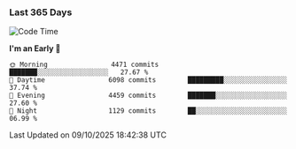 ### Last 365 Days
<!--START_SECTION:waka-->
![Code Time](http://img.shields.io/badge/Code%20Time-1%2C170%20hrs%2049%20mins-blue)

**I'm an Early 🐤** 

```text
🌞 Morning                4471 commits        ███████░░░░░░░░░░░░░░░░░░   27.67 % 
🌆 Daytime                6098 commits        █████████░░░░░░░░░░░░░░░░   37.74 % 
🌃 Evening                4459 commits        ███████░░░░░░░░░░░░░░░░░░   27.60 % 
🌙 Night                  1129 commits        ██░░░░░░░░░░░░░░░░░░░░░░░   06.99 % 
```



 Last Updated on 09/10/2025 18:42:38 UTC
<!--END_SECTION:waka-->

<!--
**BrianCurliss/BrianCurliss** is a ✨ _special_ ✨ repository because its `README.md` (this file) appears on your GitHub profile.

Here are some ideas to get you started:

- 🔭 I’m currently working on ...
- 🌱 I’m currently learning ...
- 👯 I’m looking to collaborate on ...
- 🤔 I’m looking for help with ...
- 💬 Ask me about ...
- 📫 How to reach me: ...
- 😄 Pronouns: ...
- ⚡ Fun fact: ...
-->

